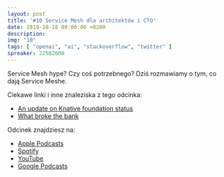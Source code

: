 ```yaml
---
layout: post
title: '#10 Service Mesh dla architektów i CTO'
date: 2019-10-18 08:00:00 +0200
description: 
img: "10"
tags: [ "openai", "ai", "stackoverflow", "twitter" ] 
spreaker: 22582600
---
```

Service Mesh hype? Czy coś potrzebnego? Dziś rozmawiamy o tym, co dają Service Meshe.

Ciekawe linki i inne znaleziska z tego odcinka:

- [An update on Knative foundation status](https://groups.google.com/forum/#!topic/knative-dev/YmL2vgMC4rc)
- [What broke the bank](https://increment.com/testing/what-broke-the-bank/)

Odcinek znajdziesz na:

- [Apple Podcasts](https://podcasts.apple.com/pl/podcast/service-mesh-dla-architekt%C3%B3w-i-cto/id1477067604?i=1000453950767&l=pl)
- [Spotify](https://open.spotify.com/episode/7npUvqf1NVXcyj5yOiGPl6)
- [YouTube](https://www.youtube.com/watch?v=D8723WF3AiM)
- [Google Podcasts](https://podcasts.google.com/?feed=aHR0cHM6Ly9hbmNob3IuZm0vcy84NzIwMTBjL3BvZGNhc3QvcnNz&episode=YzliZTNlMWYtMDRkYy00NzgyLTdmZWMtMGVhMmU2NjQzMDI2)

